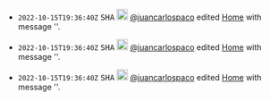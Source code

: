 
- <code>2022-10-15T19:36:40Z</code>	<kbd title='9bf74b9678a65a777e4d89846489b07b236f5aa6'>SHA</kbd>	<img src='https://avatars.githubusercontent.com/u/1189414?v=4' width=20 height=20 /> [@juancarlospaco](https://github.com/juancarlospaco 'juancarlospaco') edited [Home](https://github.com/juancarlospaco/cpython/wiki/Home 'Home') with message ''.

- <code>2022-10-15T19:36:40Z</code>	<kbd title='c99d90ffbdbc51394586e6bd133928988822ef63'>SHA</kbd>	<img src='https://avatars.githubusercontent.com/u/1189414?v=4' width=20 height=20 /> [@juancarlospaco](https://github.com/juancarlospaco 'juancarlospaco') edited [Home](https://github.com/juancarlospaco/cpython/wiki/Home 'Home') with message ''.

- <code>2022-10-15T19:36:40Z</code>	<kbd title='0feff35c89c1122d79176a6a41588bbbb48466e3'>SHA</kbd>	<img src='https://avatars.githubusercontent.com/u/1189414?v=4' width=20 height=20 /> [@juancarlospaco](https://github.com/juancarlospaco 'juancarlospaco') edited [Home](https://github.com/juancarlospaco/cpython/wiki/Home 'Home') with message ''.
